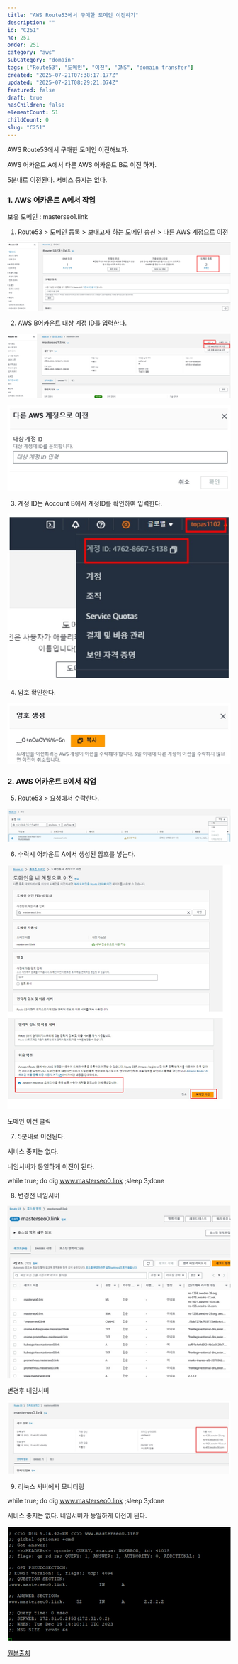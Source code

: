```yaml
---
title: "AWS Route53에서 구매한 도메인 이전하기"
description: ""
id: "C251"
no: 251
order: 251
category: "aws"
subCategory: "domain"
tags: ["Route53", "도메인", "이전", "DNS", "domain transfer"]
created: "2025-07-21T07:38:17.177Z"
updated: "2025-07-21T08:29:21.074Z"
featured: false
draft: true
hasChildren: false
elementCount: 51
childCount: 0
slug: "C251"
---
```


AWS Route53에서 구매한 도메인 이전해보자.

AWS 어카운트 A에서 다른 AWS 어카운트 B로 이전 하자.

5분내로 이전된다. 서비스 중지는 없다.



### 1. AWS 어카운트 A에서 작업



보유 도메인 : masterseo1.link

1. Route53  > 도메인 등록 > 보내고자 하는 도메인 송신 > 다른 AWS 계정으로 이전

![file](/images/643b8589f769e5bebc28c72b0d5454a5.jpg)



2. AWS B어카운트 대상 계정 ID를 입력한다.

![file](/images/6217a886f1fc82971ed579f72f78f274.jpg)



![file](/images/a163bb576bc0ad5195b7d3983ca6f4de.jpg)



3. 계정 ID는 Account B에서 계정ID를 확인하여 입력한다.

![file](/images/b2419e24f8a6b7e2d62cc9ad3a7a5b45.jpg)



4. 암호 확인한다.

![file](/images/efba0a25ef9efc64cfc6e0067d051198.jpg)



### 2. AWS 어카운트 B에서 작업



5. Route53 > 요청에서 수락한다.

![file](/images/5544a4cb96331462803c113dad234c3d.jpg)



6. 수락시 어카운트 A에서 생성된 암호를 넣는다.

![file](/images/4e7eb566f684ff6df368f98ea7664226.jpg)

도메인 이전 클릭



7. 5분내로 이전된다.

서비스 중지는 없다.

네임서버가 동일하게 이전이 된다.



 while true; do  dig www.masterseo0.link ;sleep 3;done



8. 변경전 네임서버

![file](/images/506297eb97e5bae8c8359d52d0f57b7e.jpg)



변경후 네임서버

![file](/images/9338e4ae78998ae065683d72bad0153f.jpg)



9. 리눅스 서버에서 모니터링



while true; do  dig www.masterseo0.link ;sleep 3;done



서비스 중지는 없다. 네임서버가 동일하게 이전이 된다.

![file](/images/60c2cd75bd1009fd0420912e5050a31a.jpg)



[원본출처](https://brunch.co.kr/@topasvga/3575)
